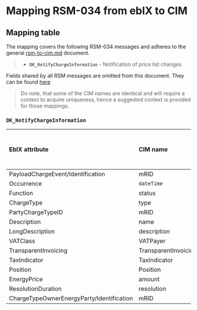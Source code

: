 # Mapping RSM-034 from ebIX to CIM

## Mapping table

The mapping covers the following RSM-034 messages and adheres to the general [rsm-to-cim.md](https://github.com/Energinet-DataHub/geh-charges/blob/main/docs/document-type-mappings/rsm-to-cim.md) document.

>- **`DK_NotifyChargeInformation`** - Notification of price list changes

Fields shared by all RSM messages are omitted from this document. They can be found [here](https://github.com/Energinet-DataHub/geh-charges/blob/main/docs/document-type-mappings/shared-rsm-fields.md)

> Do note, that some of the CIM names are identical and will require a context to acquire uniqueness, hence a suggested context is provided for those mappings.

### `DK_NotifyChargeInformation`

| **EbIX attribute**|**CIM name**| **Suggested "context" if needed to obtain CIM name uniqueness** | **CIM path** |
|:-|:-|:-|:-|
| PayloadChargeEvent/Identification | mRID | | MktActivityRecord/mRID |
| Occurrence | `dateTime` | ValidityStart_| `MktActivityRecord/ValidityStart_DateAndOrTime/dateTime` |
| Function | status | MktActivityRecord_ | MktActivityRecord/status |
| ChargeType | type |  | Series/ChargeType/type|
| PartyChargeTypeID | mRID | ChargeType_ | Series/ChargeType/mRID |
| Description | name | | MktActivityRecord/ChargeType/name |
| LongDescription | description | | MktActivityRecord/ChargeType/description |
| VATClass | VATPayer | | MktActivityRecord/ChargeType/VATPayer |
| TransparentInvoicing | TransparentInvoicing | | MktActivityRecord/ChargeType/TransparentInvoicing |
| TaxIndicator | TaxIndicator | | MktActivityRecord/ChargeType/TaxIndicator |
| Position | Position | | TimeSeries/Period/Point/Position |
| EnergyPrice | amount | | TimeSeries/Period/Point/Price/amount |
| ResolutionDuration | resolution | | TimeSeries/Period/Resolution |
| ChargeTypeOwnerEnergyParty/Identification | mRID | ChargeTypeOwner_| Series/ChargeType/ChargeTypeOwner_MarketParticipant/mRID |
